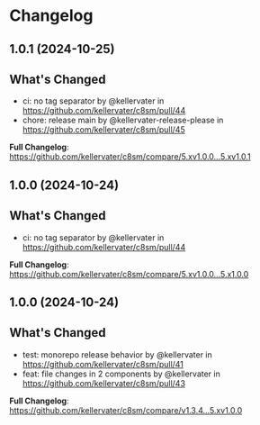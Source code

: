 # Changelog

## 1.0.1 (2024-10-25)

## What's Changed
* ci: no tag separator by @kellervater in https://github.com/kellervater/c8sm/pull/44
* chore: release main by @kellervater-release-please in https://github.com/kellervater/c8sm/pull/45


**Full Changelog**: https://github.com/kellervater/c8sm/compare/5.xv1.0.0...5.xv1.0.1

## 1.0.0 (2024-10-24)

## What's Changed
* ci: no tag separator by @kellervater in https://github.com/kellervater/c8sm/pull/44


**Full Changelog**: https://github.com/kellervater/c8sm/compare/5.xv1.0.0...5.x1.0.0

## 1.0.0 (2024-10-24)

## What's Changed
* test: monorepo release behavior by @kellervater in https://github.com/kellervater/c8sm/pull/41
* feat: file changes in 2 components by @kellervater in https://github.com/kellervater/c8sm/pull/43


**Full Changelog**: https://github.com/kellervater/c8sm/compare/v1.3.4...5.xv1.0.0
